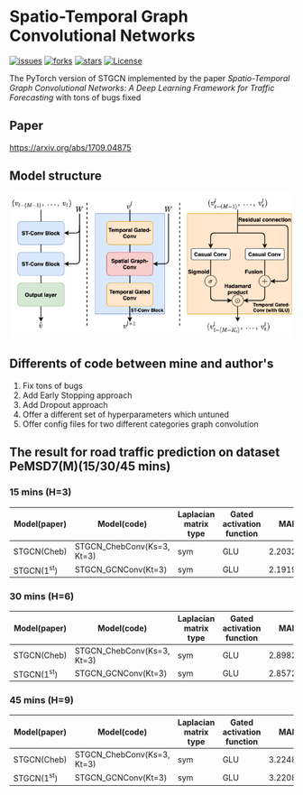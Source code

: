 # Spatio-Temporal Graph Convolutional Networks
[![issues](https://img.shields.io/github/issues/hazdzz/STGCN)](https://github.com/hazdzz/STGCN/issues)
[![forks](https://img.shields.io/github/forks/hazdzz/STGCN)](https://github.com/hazdzz/STGCN/stargazers)
[![stars](https://img.shields.io/github/stars/hazdzz/STGCN)](https://github.com/hazdzz/STGCN/network/members)
[![License](https://img.shields.io/github/license/hazdzz/STGCN)](./LICENSE)

The PyTorch version of STGCN implemented by the paper *Spatio-Temporal Graph Convolutional Networks:
A Deep Learning Framework for Traffic Forecasting* with tons of bugs fixed

## Paper
https://arxiv.org/abs/1709.04875

## Model structure
<img src="./figure/stgcn_model_structure.png" style="zoom:100%" />

## Differents of code between mine and author's
1. Fix tons of bugs 
2. Add Early Stopping approach
3. Add Dropout approach
4. Offer a different set of hyperparameters which untuned
5. Offer config files for two different categories graph convolution

## The result for road traffic prediction on dataset PeMSD7(M)(15/30/45 mins)
### 15 mins (H=3)
|  Model(paper)  |  Model(code)  |  Laplacian matrix type  |  Gated activation function  |  MAE  |  MAPE  |  RMSE  |
|  ----  |  ----  |  ----  |  ----  |  ----  |  ----  |  ----  |
|  STGCN(Cheb)  |  STGCN_ChebConv(Ks=3, Kt=3)  |  sym  |  GLU  |  2.203283  |  5.159329%  |  3.944862  |
|  STGCN(1<sup>st</sup>)  |  STGCN_GCNConv(Kt=3)  |  sym  |  GLU  |  2.191923  |  5.097812%  |  3.940933  |

### 30 mins (H=6)
|  Model(paper)  |  Model(code)  |  Laplacian matrix type  |  Gated activation function  |  MAE  |  MAPE  |  RMSE  |
|  ----  |  ----  |  ----  |  ----  |  ----  |  ----  |  ----  |
|  STGCN(Cheb)  |  STGCN_ChebConv(Ks=3, Kt=3)  |  sym  |  GLU  |  2.898282  |  7.175031%  |  5.300563  |
|  STGCN(1<sup>st</sup>)  |  STGCN_GCNConv(Kt=3)  |  sym  |  GLU  |  2.857253  |  6.969964%  |  5.204885  |

### 45 mins (H=9)
|  Model(paper)  |  Model(code)  |  Laplacian matrix type  |  Gated activation function  |  MAE  |  MAPE  |  RMSE  |
|  ----  |  ----  |  ----  |  ----  |  ----  |  ----  |  ----  |
|  STGCN(Cheb)  |  STGCN_ChebConv(Ks=3, Kt=3)  |  sym  |  GLU  |  3.224847  |  8.084734%  |  5.938307  |
|  STGCN(1<sup>st</sup>)  |  STGCN_GCNConv(Kt=3)  |  sym  |  GLU  |  3.220803  |  8.033510%  |  5.877929  |
